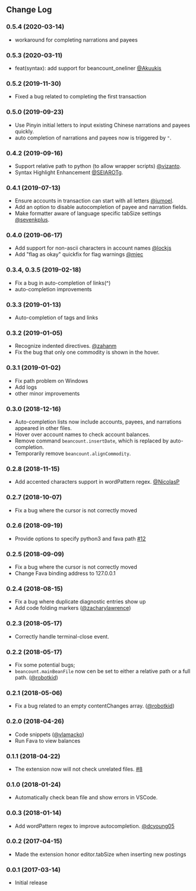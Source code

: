 ## Change Log

### 0.5.4 (2020-03-14)
* workaround for completing narrations and payees

### 0.5.3 (2020-03-11)
* feat(syntax): add support for beancount_oneliner [@Akuukis](https://github.com/Lencerf/vscode-beancount/pull/36)

### 0.5.2 (2019-11-30)
* Fixed a bug related to completing the first transaction

### 0.5.0 (2019-09-23)
* Use Pinyin initial letters to input existing Chinese narrations and payees quickly.
* auto completion of narrations and payees now is triggered by `"`.

### 0.4.2 (2019-09-16)
* Support relative path to python (to allow wrapper scripts) [@vizanto](https://github.com/Lencerf/vscode-beancount/pull/27).
* Syntax Highlight Enhancement [@SEIAROTg](https://github.com/Lencerf/vscode-beancount/pull/28).

### 0.4.1 (2019-07-13)
* Ensure accounts in transaction can start with all letters [@jumoel](https://github.com/Lencerf/vscode-beancount/pull/23).
* Add an option to disable autocompletion of payee and narration fields.
* Make formatter aware of language specific tabSize settings [@sevenkplus](https://github.com/Lencerf/vscode-beancount/pull/21).

### 0.4.0 (2019-06-17)
* Add support for non-ascii characters in account names [@lockjs](https://github.com/Lencerf/vscode-beancount/pull/19)
* Add "flag as okay" quickfix for flag warnings [@mjec](https://github.com/Lencerf/vscode-beancount/pull/18)

### 0.3.4, 0.3.5 (2019-02-18)
* Fix a bug in auto-completion of links(^)
* auto-completion improvements

### 0.3.3 (2019-01-13)
* Auto-completion of tags and links

### 0.3.2 (2019-01-05)
* Recognize indented directives. [@zahanm](https://github.com/Lencerf/vscode-beancount/pull/15)
* Fix the bug that only one commodity is shown in the hover.

### 0.3.1 (2019-01-02)
* Fix path problem on Windows
* Add logs
* other minor improvements

### 0.3.0 (2018-12-16)
* Auto-completion lists now include accounts, payees, and narrations appeared in other files.
* Hover over account names to check account balances.
* Remove command `beancount.insertDate`, which is replaced by auto-completion.
* Temporarily remove `beancount.alignCommodity`.

### 0.2.8 (2018-11-15)
* Add accented characters support in wordPattern regex. [@NicolasP](https://github.com/Lencerf/vscode-beancount/pull/13)

### 0.2.7 (2018-10-07)
* Fix a bug where the cursor is not correctly moved

### 0.2.6 (2018-09-19)
* Provide options to specify python3 and fava path [#12](https://github.com/Lencerf/vscode-beancount/issues/12)

### 0.2.5 (2018-09-09)
* Fix a bug where the cursor is not correctly moved
* Change Fava binding address to 127.0.0.1

### 0.2.4 (2018-08-15)
* Fix a bug where duplicate diagnostic entries show up
* Add code folding markers ([@zacharylawrence](https://github.com/Lencerf/vscode-beancount/pull/11))

### 0.2.3 (2018-05-17)
* Correctly handle terminal-close event.

### 0.2.2 (2018-05-17)
* Fix some potential bugs;
* `beancount.mainBeanFile` now cen be set to either a relative path or a full path. ([@robotkid](https://github.com/Lencerf/vscode-beancount/pull/10))

### 0.2.1 (2018-05-06)
* Fix a bug related to an empty contentChanges array. ([@robotkid](https://github.com/Lencerf/vscode-beancount/pull/9))

### 0.2.0 (2018-04-26)

- Code snippets ([@vlamacko](https://github.com/Lencerf/vscode-beancount/pull/7))
- Run Fava to view balances 

### 0.1.1 (2018-04-22)
- The extension now will not check unrelated files. [#8](https://github.com/Lencerf/vscode-beancount/issues/8)

### 0.1.0 (2018-01-24)
- Automatically check bean file and show errors in VSCode.

### 0.0.3 (2018-01-14)
- Add wordPattern regex to improve autocompletion. [@dcyoung05](https://github.com/Lencerf/vscode-beancount/pull/6)

### 0.0.2 (2017-04-15)
- Made the extension honor editor.tabSize when inserting new postings

### 0.0.1 (2017-03-14)
- Initial release